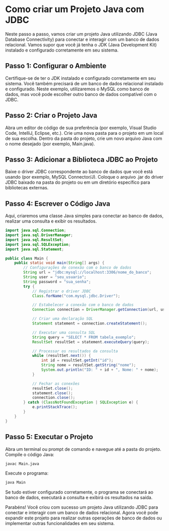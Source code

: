 # Como criar um Projeto Java com JDBC
Neste passo a passo, vamos criar um projeto Java utilizando JDBC (Java Database Connectivity) para conectar e interagir com um banco de dados relacional. Vamos supor que você já tenha o JDK (Java Development Kit) instalado e configurado corretamente em seu sistema.

## Passo 1: Configurar o Ambiente
Certifique-se de ter o JDK instalado e configurado corretamente em seu sistema. Você também precisará de um banco de dados relacional instalado e configurado. Neste exemplo, utilizaremos o MySQL como banco de dados, mas você pode escolher outro banco de dados compatível com o JDBC.

## Passo 2: Criar o Projeto Java
Abra um editor de código de sua preferência (por exemplo, Visual Studio Code, IntelliJ, Eclipse, etc.).
Crie uma nova pasta para o projeto em um local de sua escolha.
Dentro da pasta do projeto, crie um novo arquivo Java com o nome desejado (por exemplo, Main.java).
## Passo 3: Adicionar a Biblioteca JDBC ao Projeto
Baixe o driver JDBC correspondente ao banco de dados que você está usando (por exemplo, MySQL Connector/J).
Coloque o arquivo .jar do driver JDBC baixado na pasta do projeto ou em um diretório específico para bibliotecas externas.
## Passo 4: Escrever o Código Java
Aqui, criaremos uma classe Java simples para conectar ao banco de dados, realizar uma consulta e exibir os resultados.
``` java 
import java.sql.Connection;
import java.sql.DriverManager;
import java.sql.ResultSet;
import java.sql.SQLException;
import java.sql.Statement;

public class Main {
    public static void main(String[] args) {
        // Configurações de conexão com o banco de dados
        String url = "jdbc:mysql://localhost:3306/nome_do_banco";
        String user = "seu_usuario";
        String password = "sua_senha";
        try {
            // Registrar o driver JDBC
            Class.forName("com.mysql.jdbc.Driver");

            // Estabelecer a conexão com o banco de dados
            Connection connection = DriverManager.getConnection(url, user, password);

            // Criar uma declaração SQL
            Statement statement = connection.createStatement();

            // Executar uma consulta SQL
            String query = "SELECT * FROM tabela_exemplo";
            ResultSet resultSet = statement.executeQuery(query);

            // Processar os resultados da consulta
            while (resultSet.next()) {
                int id = resultSet.getInt("id");
                String nome = resultSet.getString("nome");
                System.out.println("ID: " + id + ", Nome: " + nome);
            }

            // Fechar as conexões
            resultSet.close();
            statement.close();
            connection.close();
        } catch (ClassNotFoundException | SQLException e) {
            e.printStackTrace();
        }
    }
} 
```
## Passo 5: Executar o Projeto
Abra um terminal ou prompt de comando e navegue até a pasta do projeto.
Compile o código Java:
``` bash
javac Main.java
```
Execute o programa:

``` bash
java Main
```
Se tudo estiver configurado corretamente, o programa se conectará ao banco de dados, executará a consulta e exibirá os resultados na saída.

Parabéns! Você criou com sucesso um projeto Java utilizando JDBC para conectar e interagir com um banco de dados relacional. Agora você pode expandir este projeto para realizar outras operações de banco de dados ou implementar outras funcionalidades em seu sistema.




